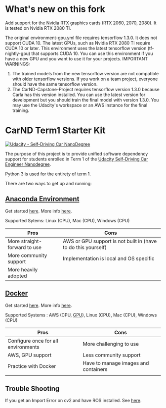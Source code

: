 # What's new on this fork
Add support for the Nvidia RTX graphics cards (RTX 2060, 2070, 2080).
It is tested on Nvidia RTX 2080 Ti.

The original environment-gpu.yml file requires tensorflow 1.3.0. It does not support CUDA 10.
The latest GPUs, such as Nvidia RTX 2080 Ti require CUDA 10 or later.
This environment uses the latest tensorflow version (tf-nightly-gpu) that supports CUDA 10.
You can use this environment if you have a new GPU and you want to use it for your projects.
IMPORTANT WARNINGS: 
1) The trained models from the new tensorflow version are not compatible with older tensorflow versions. If you work on a team project, everyone should have the same tensorflow version.
2) The CarND-Capstone-Project requires tensorflow version 1.3.0 because Carla has this version installed. You can use the latest version for development but you should train the final model with version 1.3.0. You may use the Udacity's workspace or an AWS instance for the final training.


# CarND Term1 Starter Kit

[![Udacity - Self-Driving Car NanoDegree](https://s3.amazonaws.com/udacity-sdc/github/shield-carnd.svg)](http://www.udacity.com/drive)

The purpose of this project is to provide unified software dependency support for students enrolled in Term 1 of the [Udacity Self-Driving Car Engineer Nanodegree](https://www.udacity.com/course/self-driving-car-engineer-nanodegree--nd013).

Python 3 is used for the entirety of term 1.

There are two ways to get up and running:

## [Anaconda Environment](doc/configure_via_anaconda.md)

Get started [here](doc/configure_via_anaconda.md). More info [here](http://conda.pydata.org/docs/).

Supported Sytems: Linux (CPU), Mac (CPU), Windows (CPU)     

| Pros                         | Cons                                               |
|------------------------------|----------------------------------------------------|
| More straight-forward to use | AWS or GPU support is not built in (have to do this yourself)              |
| More community support       | Implementation is local and OS specific            |
| More heavily adopted         |                                                    |

## [Docker](doc/configure_via_docker.md)

Get started [here](doc/configure_via_docker.md). More info [here](http://docker.com).

Supported Systems : AWS (CPU, [GPU](doc/docker_for_aws.md)), Linux (CPU), Mac (CPU), Windows (CPU)     

| Pros                                | Cons                                 |
|-------------------------------------|--------------------------------------|
| Configure once for all environments | More challenging to use              |
| AWS, GPU support                    | Less community support               |
| Practice with Docker              | Have to manage images and containers |
|                                     |                                      |

## Trouble Shooting

If you get an Import Error on cv2 and have ROS installed. See [here](https://stackoverflow.com/questions/43019951/after-install-ros-kinetic-cannot-import-opencv#).
